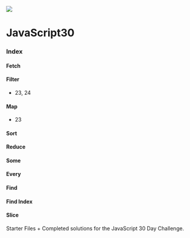 ![](https://javascript30.com/images/JS3-social-share.png)

# JavaScript30

### Index

#### Fetch

#### Filter
* 23, 24

#### Map
* 23

#### Sort

#### Reduce

#### Some

#### Every

#### Find

#### Find Index

#### Slice


Starter Files + Completed solutions for the JavaScript 30 Day Challenge.
